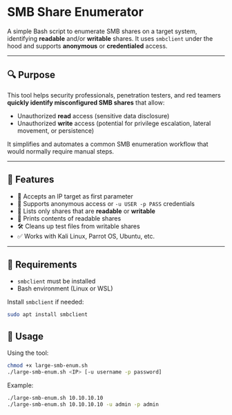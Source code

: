 # SMB Share Enumerator

A simple Bash script to enumerate SMB shares on a target system, identifying **readable** and/or **writable** shares. It uses `smbclient` under the hood and supports **anonymous** or **credentialed** access.

---

## 🔍 Purpose

This tool helps security professionals, penetration testers, and red teamers **quickly identify misconfigured SMB shares** that allow:

- Unauthorized **read** access (sensitive data disclosure)
- Unauthorized **write** access (potential for privilege escalation, lateral movement, or persistence)

It simplifies and automates a common SMB enumeration workflow that would normally require manual steps.

---

## 🚀 Features

- 📡 Accepts an IP target as first parameter
- 🔐 Supports anonymous access or `-u USER -p PASS` credentials
- 📂 Lists only shares that are **readable** or **writable**
- 🧾 Prints contents of readable shares
- 🛠️ Cleans up test files from writable shares
- ✅ Works with Kali Linux, Parrot OS, Ubuntu, etc.

---

## 🧰 Requirements

- `smbclient` must be installed
- Bash environment (Linux or WSL)

Install `smbclient` if needed:
```bash
sudo apt install smbclient
```

## 🧪 Usage

Using the tool:
```bash
chmod +x large-smb-enum.sh
./large-smb-enum.sh <IP> [-u username -p password]
```

Example:
```bash
./large-smb-enum.sh 10.10.10.10
./large-smb-enum.sh 10.10.10.10 -u admin -p admin
```
